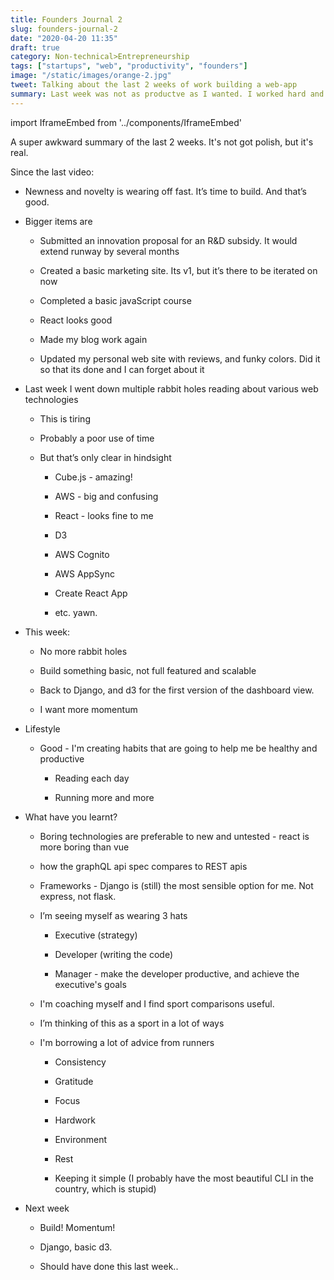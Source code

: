 ```yaml
---
title: Founders Journal 2
slug: founders-journal-2
date: "2020-04-20 11:35"
draft: true
category: Non-technical>Entrepreneurship
tags: ["startups", "web", "productivity", "founders"]
image: "/static/images/orange-2.jpg"
tweet: Talking about the last 2 weeks of work building a web-app
summary: Last week was not as productve as I wanted. I worked hard and completed a lot of tasks, but I think I spent my energy poorly.
---
```


import IframeEmbed from '../components/IframeEmbed'

<IframeEmbed src='https://www.youtube.com/embed/QE-63hpm5-A' />

A super awkward summary of the last 2 weeks. It's not got polish, but it's real.

Since the last video:

- Newness and novelty is wearing off fast. It’s time to build. And that’s good.

- Bigger items are

  - Submitted an innovation proposal for an R&D subsidy. It would extend runway by several months

  - Created a basic marketing site. Its v1, but it’s there to be iterated on now

  - Completed a basic javaScript course

  - React looks good

  - Made my blog work again

  - Updated my personal web site with reviews, and funky colors. Did it so that its done and I can forget about it

- Last week I went down multiple rabbit holes reading about various web technologies

  - This is tiring

  - Probably a poor use of time

  - But that’s only clear in hindsight

    - Cube.js - amazing!

    - AWS - big and confusing

    - React - looks fine to me

    - D3

    - AWS Cognito

    - AWS AppSync

    - Create React App

    - etc. yawn.

- This week:

  - No more rabbit holes

  - Build something basic, not full featured and scalable

  - Back to Django, and d3 for the first version of the dashboard view.

  - I want more momentum

- Lifestyle

  - Good - I'm creating habits that are going to help me be healthy and productive

    - Reading each day

    - Running more and more

- What have you learnt?

  - Boring technologies are preferable to new and untested - react is more boring than vue

  - how the graphQL api spec compares to REST apis

  - Frameworks - Django is (still) the most sensible option for me. Not express, not flask.

  - I’m seeing myself as wearing 3 hats

    - Executive (strategy)

    - Developer (writing the code)

    - Manager - make the developer productive, and achieve the executive's goals

  - I'm coaching myself and I find sport comparisons useful.

  - I’m thinking of this as a sport in a lot of ways

  - I'm borrowing a lot of advice from runners

    - Consistency

    - Gratitude

    - Focus

    - Hardwork

    - Environment

    - Rest

    - Keeping it simple (I probably have the most beautiful CLI in the country, which is stupid)

- Next week

  - Build! Momentum!

  - Django, basic d3.

  - Should have done this last week..
